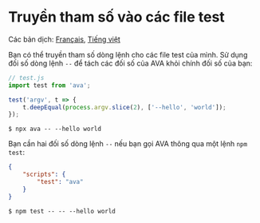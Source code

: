 # Truyền tham số vào các file test

Các bản dịch: [Français](https://github.com/avajs/ava-docs/blob/master/fr_FR/docs/recipes/passing-arguments-to-your-test-files.md), [Tiếng việt](https://github.com/avajs/ava-docs/blob/master/vi_VN/docs/recipes/passing-arguments-to-your-test-files.md)

Bạn có thể truyền tham số dòng lệnh cho các file test của mình. Sử dụng đối số dòng lệnh `--` để tách các đối số của AVA khỏi chính đối số của bạn:

```js
// test.js
import test from 'ava';

test('argv', t => {
	t.deepEqual(process.argv.slice(2), ['--hello', 'world']);
});
```

```console
$ npx ava -- --hello world
```

Bạn cần hai đối số dòng lệnh `--` nếu bạn gọi AVA thông qua một lệnh `npm test`:

```json
{
	"scripts": {
		"test": "ava"
	}
}
```

```console
$ npm test -- -- --hello world
```
